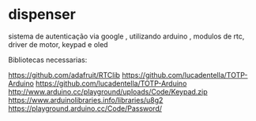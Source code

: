 # dispenser
sistema de autenticação via google  , utilizando arduino , modulos de rtc, driver de motor, keypad e oled

Bibliotecas necessarias:

https://github.com/adafruit/RTClib
https://github.com/lucadentella/TOTP-Arduino
https://github.com/lucadentella/TOTP-Arduino
http://www.arduino.cc/playground/uploads/Code/Keypad.zip
https://www.arduinolibraries.info/libraries/u8g2
https://playground.arduino.cc/Code/Password/

